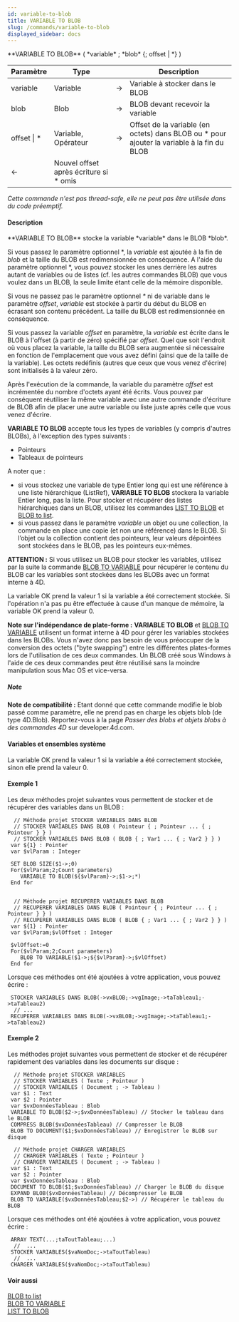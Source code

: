 ```yaml
---
id: variable-to-blob
title: VARIABLE TO BLOB
slug: /commands/variable-to-blob
displayed_sidebar: docs
---
```


<!--REF #_command_.VARIABLE TO BLOB.Syntax-->**VARIABLE TO BLOB** ( *variable* ; *blob* {; offset | *} )<!-- END REF-->
<!--REF #_command_.VARIABLE TO BLOB.Params-->
| Paramètre | Type |  | Description |
| --- | --- | --- | --- |
| variable | Variable | &#8594;  | Variable à stocker dans le BLOB |
| blob | Blob | &#8594;  | BLOB devant recevoir la variable |
| offset &#124; * | Variable, Opérateur | &#8594;  | Offset de la variable (en octets) dans BLOB ou * pour ajouter la variable à la fin du BLOB |
| &#8592; | Nouvel offset après écriture si * omis |

<!-- END REF-->

*Cette commande n'est pas thread-safe, elle ne peut pas être utilisée dans du code préemptif.*


#### Description 

<!--REF #_command_.VARIABLE TO BLOB.Summary-->**VARIABLE TO BLOB** stocke la variable *variable* dans le BLOB *blob*.<!-- END REF-->

Si vous passez le paramètre optionnel \*, la *variable* est ajoutée à la fin de *blob* et la taille du BLOB est redimensionnée en conséquence. A l'aide du paramètre optionnel \*, vous pouvez stocker les unes derrière les autres autant de variables ou de listes (cf. les autres commandes BLOB) que vous voulez dans un BLOB, la seule limite étant celle de la mémoire disponible. 

Si vous ne passez pas le paramètre optionnel *\** ni de variable dans le paramètre *offset*, *variable* est stockée à partir du début du BLOB en écrasant son contenu précédent. La taille du BLOB est redimensionnée en conséquence.

Si vous passez la variable *offset* en paramètre, la *variable* est écrite dans le BLOB à l'offset (à partir de zéro) spécifié par *offset*. Quel que soit l'endroit où vous placez la variable, la taille du BLOB sera augmentée si nécessaire en fonction de l'emplacement que vous avez défini (ainsi que de la taille de la variable). Les octets redéfinis (autres que ceux que vous venez d'écrire) sont initialisés à la valeur zéro. 

Après l'exécution de la commande, la variable du paramètre *offset* est incrémentée du nombre d'octets ayant été écrits. Vous pouvez par conséquent réutiliser la même variable avec une autre commande d'écriture de BLOB afin de placer une autre variable ou liste juste après celle que vous venez d'écrire.

**VARIABLE TO BLOB** accepte tous les types de variables (y compris d'autres BLOBs), à l'exception des types suivants :

* Pointeurs
* Tableaux de pointeurs

A noter que :

* si vous stockez une variable de type Entier long qui est une référence à une liste hiérarchique (ListRef), **VARIABLE TO BLOB** stockera la variable Entier long, pas la liste. Pour stocker et récupérer des listes hiérarchiques dans un BLOB, utilisez les commandes [LIST TO BLOB](list-to-blob.md) et [BLOB to list](blob-to-list.md).
* si vous passez dans le paramètre *variable* un objet ou une collection, la commande en place une copie (et non une référence) dans le BLOB. Si l’objet ou la collection contient des pointeurs, leur valeurs dépointées sont stockées dans le BLOB, pas les pointeurs eux-mêmes.

**ATTENTION :** Si vous utilisez un BLOB pour stocker les variables, utilisez par la suite la commande [BLOB TO VARIABLE](blob-to-variable.md) pour récupérer le contenu du BLOB car les variables sont stockées dans les BLOBs avec un format interne à 4D.

La variable OK prend la valeur 1 si la variable a été correctement stockée. Si l'opération n'a pas pu être effectuée à cause d'un manque de mémoire, la variable OK prend la valeur 0.

**Note sur l'indépendance de plate-forme :** **VARIABLE TO BLOB** et [BLOB TO VARIABLE](blob-to-variable.md) utilisent un format interne à 4D pour gérer les variables stockées dans les BLOBs. Vous n'avez donc pas besoin de vous préoccuper de la conversion des octets ("byte swapping") entre les différentes plates-formes lors de l'utilisation de ces deux commandes. Un BLOB créé sous Windows à l'aide de ces deux commandes peut être réutilisé sans la moindre manipulation sous Mac OS et vice-versa.

##### Note 

**Note de compatibilité :** Etant donné que cette commande modifie le blob passé comme paramètre, elle ne prend pas en charge les objets blob (de type 4D.Blob). Reportez-vous à la page *Passer des blobs et objets blobs à des commandes 4D* sur developer.4d.com.

#### Variables et ensembles système 

La variable OK prend la valeur 1 si la variable a été correctement stockée, sinon elle prend la valeur 0.

#### Exemple 1 

Les deux méthodes projet suivantes vous permettent de stocker et de récupérer des variables dans un BLOB :

```4d
  // Méthode projet STOCKER VARIABLES DANS BLOB
  // STOCKER VARIABLES DANS BLOB ( Pointeur { ; Pointeur ... { ; Pointeur } } )
  // STOCKER VARIABLES DANS BLOB ( BLOB { ; Var1 ... { ; Var2 } } )
 var ${1} : Pointer
 var $vlParam : Integer
 
 SET BLOB SIZE($1->;0)
 For($vlParam;2;Count parameters)
    VARIABLE TO BLOB(${$vlParam}->;$1->;*)
 End for
 
 
  // Méthode projet RECUPERER VARIABLES DANS BLOB
  // RECUPERER VARIABLES DANS BLOB ( Pointeur { ; Pointeur ... { ; Pointeur } } )
  // RECUPERER VARIABLES DANS BLOB ( BLOB { ; Var1 ... { ; Var2 } } )
 var ${1} : Pointer
 var $vlParam;$vlOffset : Integer
 
 $vlOffset:=0
 For($vlParam;2;Count parameters)
    BLOB TO VARIABLE($1->;${$vlParam}->;$vlOffset)
 End for
```

Lorsque ces méthodes ont été ajoutées à votre application, vous pouvez écrire :

```4d
 STOCKER VARIABLES DANS BLOB(->vxBLOB;->vgImage;->taTableau1;->taTableau2)
  // ...
 RECUPERER VARIABLES DANS BLOB(->vxBLOB;->vgImage;->taTableau1;->taTableau2)
```

#### Exemple 2 

Les méthodes projet suivantes vous permettent de stocker et de récupérer rapidement des variables dans les documents sur disque :

```4d
  // Méthode projet STOCKER VARIABLES
  // STOCKER VARIABLES ( Texte ; Pointeur )
  // STOCKER VARIABLES ( Document ; -> Tableau )
 var $1 : Text
 var $2 : Pointer
 var $vxDonnéesTableau : Blob
 VARIABLE TO BLOB($2->;$vxDonnéesTableau) // Stocker le tableau dans le BLOB
 COMPRESS BLOB($vxDonnéesTableau) // Compresser le BLOB
 BLOB TO DOCUMENT($1;$vxDonnéesTableau) // Enregistrer le BLOB sur disque
```

```4d
  // Méthode projet CHARGER VARIABLES
  // CHARGER VARIABLES ( Texte ; Pointeur )
  // CHARGER VARIABLES ( Document ; -> Tableau )
 var $1 : Text
 var $2 : Pointer
 var $vxDonnéesTableau : Blob
 DOCUMENT TO BLOB($1;$vxDonnéesTableau) // Charger le BLOB du disque
 EXPAND BLOB($vxDonnéesTableau) // Décompresser le BLOB
 BLOB TO VARIABLE($vxDonnéesTableau;$2->) // Récupérer le tableau du BLOB
```

Lorsque ces méthodes ont été ajoutées à votre application, vous pouvez écrire :

```4d
 ARRAY TEXT(...;taToutTableau;...)
  //  ...
 STOCKER VARIABLES($vaNomDoc;->taToutTableau)
  //  ...
 CHARGER VARIABLES($vaNomDoc;->taToutTableau)
```

#### Voir aussi 

[BLOB to list](blob-to-list.md)  
[BLOB TO VARIABLE](blob-to-variable.md)  
[LIST TO BLOB](list-to-blob.md)  
